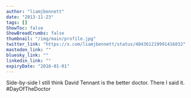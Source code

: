 ```yaml
---
author: "liamjbennett"
date: "2013-11-23"
tags: []
ShowToc: false
ShowBreadCrumbs: false
thumbnail: "/img/main/profile.jpg"
twitter_link: "https://x.com/liamjbennett/status/404361219991416832"
mastodon_link: ""
bluesky_link: ""
linkedin_link: ""
expiryDate: "2016-01-01"
---
```


Side-by-side I still think David Tennant is the better doctor. There I said it. #DayOfTheDoctor 

